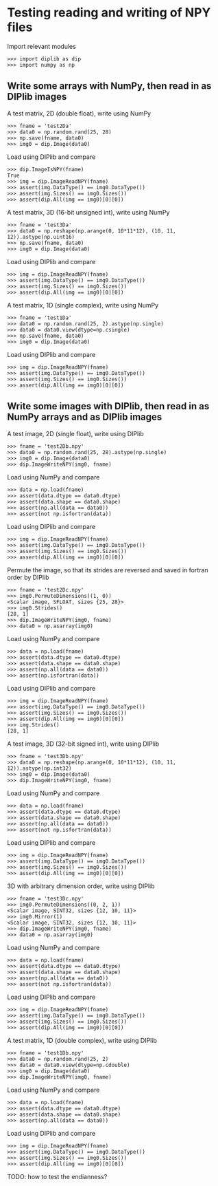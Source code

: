 Testing reading and writing of NPY files
===

Import relevant modules

    >>> import diplib as dip
    >>> import numpy as np

Write some arrays with NumPy, then read in as DIPlib images
---

A test matrix, 2D (double float), write using NumPy

    >>> fname = 'test2Da'
    >>> data0 = np.random.rand(25, 28)
    >>> np.save(fname, data0)
    >>> img0 = dip.Image(data0)

Load using DIPlib and compare

    >>> dip.ImageIsNPY(fname)
    True
    >>> img = dip.ImageReadNPY(fname)
    >>> assert(img.DataType() == img0.DataType())
    >>> assert(img.Sizes() == img0.Sizes())
    >>> assert(dip.All(img == img0)[0][0])

A test matrix, 3D (16-bit unsigned int), write using NumPy

    >>> fname = 'test3Da'
    >>> data0 = np.reshape(np.arange(0, 10*11*12), (10, 11, 12)).astype(np.uint16)
    >>> np.save(fname, data0)
    >>> img0 = dip.Image(data0)

Load using DIPlib and compare

    >>> img = dip.ImageReadNPY(fname)
    >>> assert(img.DataType() == img0.DataType())
    >>> assert(img.Sizes() == img0.Sizes())
    >>> assert(dip.All(img == img0)[0][0])

A test matrix, 1D (single complex), write using NumPy

    >>> fname = 'test1Da'
    >>> data0 = np.random.rand(25, 2).astype(np.single)
    >>> data0 = data0.view(dtype=np.csingle)
    >>> np.save(fname, data0)
    >>> img0 = dip.Image(data0)

Load using DIPlib and compare

    >>> img = dip.ImageReadNPY(fname)
    >>> assert(img.DataType() == img0.DataType())
    >>> assert(img.Sizes() == img0.Sizes())
    >>> assert(dip.All(img == img0)[0][0])

Write some images with DIPlib, then read in as NumPy arrays and as DIPlib images
---

A test image, 2D (single float), write using DIPlib

    >>> fname = 'test2Db.npy'
    >>> data0 = np.random.rand(25, 28).astype(np.single)
    >>> img0 = dip.Image(data0)
    >>> dip.ImageWriteNPY(img0, fname)

Load using NumPy and compare

    >>> data = np.load(fname)
    >>> assert(data.dtype == data0.dtype)
    >>> assert(data.shape == data0.shape)
    >>> assert(np.all(data == data0))
    >>> assert(not np.isfortran(data))

Load using DIPlib and compare

    >>> img = dip.ImageReadNPY(fname)
    >>> assert(img.DataType() == img0.DataType())
    >>> assert(img.Sizes() == img0.Sizes())
    >>> assert(dip.All(img == img0)[0][0])

Permute the image, so that its strides are reversed and saved in fortran order by DIPlib

    >>> fname = 'test2Dc.npy'
    >>> img0.PermuteDimensions((1, 0))
    <Scalar image, SFLOAT, sizes {25, 28}>
    >>> img0.Strides()
    [28, 1]
    >>> dip.ImageWriteNPY(img0, fname)
    >>> data0 = np.asarray(img0)

Load using NumPy and compare

    >>> data = np.load(fname)
    >>> assert(data.dtype == data0.dtype)
    >>> assert(data.shape == data0.shape)
    >>> assert(np.all(data == data0))
    >>> assert(np.isfortran(data))

Load using DIPlib and compare

    >>> img = dip.ImageReadNPY(fname)
    >>> assert(img.DataType() == img0.DataType())
    >>> assert(img.Sizes() == img0.Sizes())
    >>> assert(dip.All(img == img0)[0][0])
    >>> img.Strides()
    [28, 1]

A test image, 3D (32-bit signed int), write using DIPlib

    >>> fname = 'test3Db.npy'
    >>> data0 = np.reshape(np.arange(0, 10*11*12), (10, 11, 12)).astype(np.int32)
    >>> img0 = dip.Image(data0)
    >>> dip.ImageWriteNPY(img0, fname)

Load using NumPy and compare

    >>> data = np.load(fname)
    >>> assert(data.dtype == data0.dtype)
    >>> assert(data.shape == data0.shape)
    >>> assert(np.all(data == data0))
    >>> assert(not np.isfortran(data))

Load using DIPlib and compare

    >>> img = dip.ImageReadNPY(fname)
    >>> assert(img.DataType() == img0.DataType())
    >>> assert(img.Sizes() == img0.Sizes())
    >>> assert(dip.All(img == img0)[0][0])

3D with arbitrary dimension order, write using DIPlib

    >>> fname = 'test3Dc.npy'
    >>> img0.PermuteDimensions((0, 2, 1))
    <Scalar image, SINT32, sizes {12, 10, 11}>
    >>> img0.Mirror(1)
    <Scalar image, SINT32, sizes {12, 10, 11}>
    >>> dip.ImageWriteNPY(img0, fname)
    >>> data0 = np.asarray(img0)

Load using NumPy and compare

    >>> data = np.load(fname)
    >>> assert(data.dtype == data0.dtype)
    >>> assert(data.shape == data0.shape)
    >>> assert(np.all(data == data0))
    >>> assert(not np.isfortran(data))

Load using DIPlib and compare

    >>> img = dip.ImageReadNPY(fname)
    >>> assert(img.DataType() == img0.DataType())
    >>> assert(img.Sizes() == img0.Sizes())
    >>> assert(dip.All(img == img0)[0][0])

A test matrix, 1D (double complex), write using DIPlib

    >>> fname = 'test1Db.npy'
    >>> data0 = np.random.rand(25, 2)
    >>> data0 = data0.view(dtype=np.cdouble)
    >>> img0 = dip.Image(data0)
    >>> dip.ImageWriteNPY(img0, fname)

Load using NumPy and compare

    >>> data = np.load(fname)
    >>> assert(data.dtype == data0.dtype)
    >>> assert(data.shape == data0.shape)
    >>> assert(np.all(data == data0))

Load using DIPlib and compare

    >>> img = dip.ImageReadNPY(fname)
    >>> assert(img.DataType() == img0.DataType())
    >>> assert(img.Sizes() == img0.Sizes())
    >>> assert(dip.All(img == img0)[0][0])

TODO: how to test the endianness?
